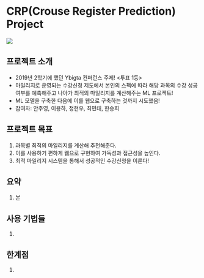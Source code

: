 # CRP(Crouse Register Prediction) Project
![](https://media0.giphy.com/media/Ly6FB6xRSJlW8/giphy.gif)

## 프로젝트 소개
 - 2019년 2학기에 했던 Ybigta 컨퍼런스 주제! <투표 1등>
 - 마일리지로 운영되는 수강신청 제도에서 본인의 스펙에 따라 해당 과목의 수강 성공여부를 예측해주고 나아가 최적의 마일리지를 계산해주는 ML 프로젝트!
 - ML 모델을 구축한 다음에 이를 웹으로 구축하는 것까지 시도했음!
 - 참여자: 안주영, 이용하, 정현우, 최민태, 한승희

## 프로젝트 목표
 1. 과목별 최적의 마일리지를 계산해 추천해준다.
 2. 이를 사용하기 편하게 웹으로 구현하여 가독성과 접근성을 높인다.
 3. 최적 마일리지 시스템을 통해서 성공적인 수강신청을 이룬다!

## 요약
 1. 본
 
## 사용 기법들
 1. 
 
## 한계점  
1. 

